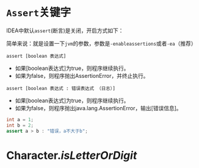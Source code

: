 # `Assert`关键字

IDEA中默认`assert`(断言)是关闭，开启方式如下：

简单来说：就是设置一下`jvm`的参数，参数是`-enableassertions`或者`-ea`（推荐）



`assert [boolean 表达式]`

- 如果[boolean表达式]为true，则程序继续执行。
- 如果为false，则程序抛出AssertionError，并终止执行。

`assert [boolean 表达式 : 错误表达式 （日志）]`

- 如果[boolean表达式]为true，则程序继续执行。
- 如果为false，则程序抛出java.lang.AssertionError，输出[错误信息]。

```java
int a = 1;
int b = 2;
assert a > b : "错误，a不大于b";
```



# Character.*isLetterOrDigit*

